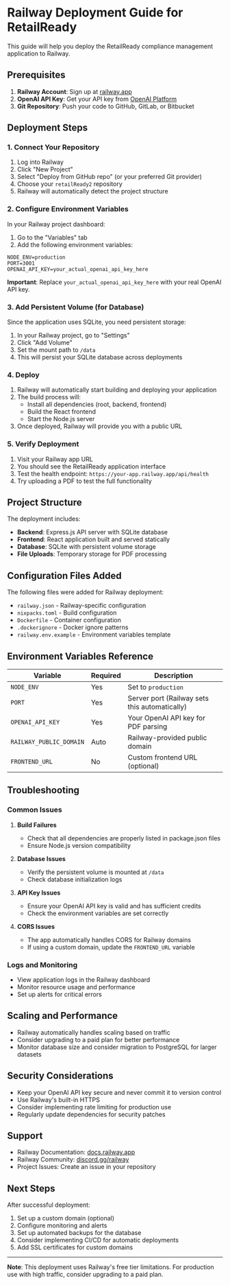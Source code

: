 # Railway Deployment Guide for RetailReady

This guide will help you deploy the RetailReady compliance management application to Railway.

## Prerequisites

1. **Railway Account**: Sign up at [railway.app](https://railway.app)
2. **OpenAI API Key**: Get your API key from [OpenAI Platform](https://platform.openai.com/api-keys)
3. **Git Repository**: Push your code to GitHub, GitLab, or Bitbucket

## Deployment Steps

### 1. Connect Your Repository

1. Log into Railway
2. Click "New Project"
3. Select "Deploy from GitHub repo" (or your preferred Git provider)
4. Choose your `retailReady2` repository
5. Railway will automatically detect the project structure

### 2. Configure Environment Variables

In your Railway project dashboard:

1. Go to the "Variables" tab
2. Add the following environment variables:

```
NODE_ENV=production
PORT=3001
OPENAI_API_KEY=your_actual_openai_api_key_here
```

**Important**: Replace `your_actual_openai_api_key_here` with your real OpenAI API key.

### 3. Add Persistent Volume (for Database)

Since the application uses SQLite, you need persistent storage:

1. In your Railway project, go to "Settings"
2. Click "Add Volume"
3. Set the mount path to `/data`
4. This will persist your SQLite database across deployments

### 4. Deploy

1. Railway will automatically start building and deploying your application
2. The build process will:
   - Install all dependencies (root, backend, frontend)
   - Build the React frontend
   - Start the Node.js server
3. Once deployed, Railway will provide you with a public URL

### 5. Verify Deployment

1. Visit your Railway app URL
2. You should see the RetailReady application interface
3. Test the health endpoint: `https://your-app.railway.app/api/health`
4. Try uploading a PDF to test the full functionality

## Project Structure

The deployment includes:

- **Backend**: Express.js API server with SQLite database
- **Frontend**: React application built and served statically
- **Database**: SQLite with persistent volume storage
- **File Uploads**: Temporary storage for PDF processing

## Configuration Files Added

The following files were added for Railway deployment:

- `railway.json` - Railway-specific configuration
- `nixpacks.toml` - Build configuration
- `Dockerfile` - Container configuration
- `.dockerignore` - Docker ignore patterns
- `railway.env.example` - Environment variables template

## Environment Variables Reference

| Variable | Required | Description |
|----------|----------|-------------|
| `NODE_ENV` | Yes | Set to `production` |
| `PORT` | Yes | Server port (Railway sets this automatically) |
| `OPENAI_API_KEY` | Yes | Your OpenAI API key for PDF parsing |
| `RAILWAY_PUBLIC_DOMAIN` | Auto | Railway-provided public domain |
| `FRONTEND_URL` | No | Custom frontend URL (optional) |

## Troubleshooting

### Common Issues

1. **Build Failures**
   - Check that all dependencies are properly listed in package.json files
   - Ensure Node.js version compatibility

2. **Database Issues**
   - Verify the persistent volume is mounted at `/data`
   - Check database initialization logs

3. **API Key Issues**
   - Ensure your OpenAI API key is valid and has sufficient credits
   - Check the environment variables are set correctly

4. **CORS Issues**
   - The app automatically handles CORS for Railway domains
   - If using a custom domain, update the `FRONTEND_URL` variable

### Logs and Monitoring

- View application logs in the Railway dashboard
- Monitor resource usage and performance
- Set up alerts for critical errors

## Scaling and Performance

- Railway automatically handles scaling based on traffic
- Consider upgrading to a paid plan for better performance
- Monitor database size and consider migration to PostgreSQL for larger datasets

## Security Considerations

- Keep your OpenAI API key secure and never commit it to version control
- Use Railway's built-in HTTPS
- Consider implementing rate limiting for production use
- Regularly update dependencies for security patches

## Support

- Railway Documentation: [docs.railway.app](https://docs.railway.app)
- Railway Community: [discord.gg/railway](https://discord.gg/railway)
- Project Issues: Create an issue in your repository

## Next Steps

After successful deployment:

1. Set up a custom domain (optional)
2. Configure monitoring and alerts
3. Set up automated backups for the database
4. Consider implementing CI/CD for automatic deployments
5. Add SSL certificates for custom domains

---

**Note**: This deployment uses Railway's free tier limitations. For production use with high traffic, consider upgrading to a paid plan.
